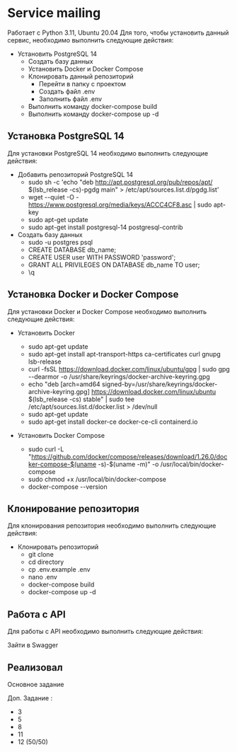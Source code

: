 # Service mailing 

Работает с Python 3.11, Ubuntu 20.04
Для того, чтобы установить данный сервис, необходимо выполнить следующие действия:
- Установить PostgreSQL 14
  - Создать базу данных
  - Установить Docker и Docker Compose
  - Клонировать данный репозиторий
    - Перейти в папку с проектом
    - Создать файл .env
    - Заполнить файл .env
  - Выполнить команду docker-compose build
  - Выполнить команду docker-compose up -d

## Установка PostgreSQL 14

Для установки PostgreSQL 14 необходимо выполнить следующие действия:

- Добавить репозиторий PostgreSQL 14
  - sudo sh -c 'echo "deb http://apt.postgresql.org/pub/repos/apt/ $(lsb_release -cs)-pgdg main" > /etc/apt/sources.list.d/pgdg.list'
  - wget --quiet -O - https://www.postgresql.org/media/keys/ACCC4CF8.asc | sudo apt-key
  - sudo apt-get update
  - sudo apt-get install postgresql-14 postgresql-contrib
- Создать базу данных
  - sudo -u postgres psql
  - CREATE DATABASE db_name;
  - CREATE USER user WITH PASSWORD 'password';
  - GRANT ALL PRIVILEGES ON DATABASE db_name TO user;
  - \q

## Установка Docker и Docker Compose

Для установки Docker и Docker Compose необходимо выполнить следующие действия:

- Установить Docker
  - sudo apt-get update
  - sudo apt-get install apt-transport-https ca-certificates curl gnupg lsb-release
  - curl -fsSL https://download.docker.com/linux/ubuntu/gpg | sudo gpg --dearmor -o /usr/share/keyrings/docker-archive-keyring.gpg
  - echo "deb [arch=amd64 signed-by=/usr/share/keyrings/docker-archive-keyring.gpg] https://download.docker.com/linux/ubuntu $(lsb_release -cs) stable" | sudo tee /etc/apt/sources.list.d/docker.list > /dev/null
  - sudo apt-get update
  - sudo apt-get install docker-ce docker-ce-cli containerd.io

- Установить Docker Compose
  - sudo curl -L "https://github.com/docker/compose/releases/download/1.26.0/docker-compose-$(uname -s)-$(uname -m)" -o /usr/local/bin/docker-compose
  - sudo chmod +x /usr/local/bin/docker-compose
  - docker-compose --version

## Клонирование репозитория

Для клонирования репозитория необходимо выполнить следующие действия:

- Клонировать репозиторий
  - git clone
  - cd directory
  - cp .env.example .env
  - nano .env
  - docker-compose build
  - docker-compose up -d


## Работа с API

Для работы с API необходимо выполнить следующие действия:

Зайти в Swagger


## Реализовал 

Основное задание 

Доп. Задание :
 - 3
 - 5
 - 8
 - 11
 - 12 (50/50)